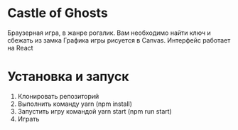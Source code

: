 # Castle of Ghosts

Браузерная игра, в жанре рогалик. Вам необходимо найти ключ и сбежать из замка
Графика игры рисуется в Canvas. Интерфейс работает на React

# Установка и запуск
1. Клонировать репозиторий
2. Выполнить команду yarn (npm install)
3. Запустить игру командой yarn start (npm run start)
4. Играть 